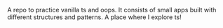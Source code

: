 A repo to practice vanilla ts and oops. It consists of small apps built with different structures and patterns. A place where I explore ts!

